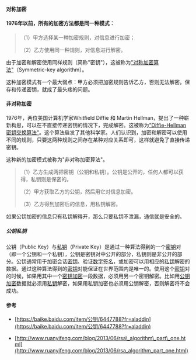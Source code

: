#### 对称加密

#### 1976年以前，所有的加密方法都是同一种模式：

> （1）甲方选择某一种加密规则，对信息进行加密；
>
> （2）乙方使用同一种规则，对信息进行解密。

由于加密和解密使用同样规则（简称"密钥"），这被称为["对称加密算法"](http://zh.wikipedia.org/zh-cn/对等加密)（Symmetric-key algorithm）。

这种加密模式有一个最大弱点：甲方必须把加密规则告诉乙方，否则无法解密。保存和传递密钥，就成了最头疼的问题。

#### 非对称加密

1976年，两位美国计算机学家Whitfield Diffie 和 Martin Hellman，提出了一种崭新构思，可以在不直接传递密钥的情况下，完成解密。这被称为["Diffie-Hellman密钥交换算法"](http://en.wikipedia.org/wiki/Diffie–Hellman_key_exchange)。这个算法启发了其他科学家。人们认识到，加密和解密可以使用不同的规则，只要这两种规则之间存在某种对应关系即可，这样就避免了直接传递密钥。

这种新的加密模式被称为"非对称加密算法"。

> （1）乙方生成两把密钥（公钥和私钥）。公钥是公开的，任何人都可以获得，私钥则是保密的。
>
> （2）甲方获取乙方的公钥，然后用它对信息加密。
>
> （3）乙方得到加密后的信息，用私钥解密。

如果公钥加密的信息只有私钥解得开，那么只要私钥不泄漏，通信就是安全的。

##### 公钥私钥

公钥（Public Key）与[私钥](https://baike.baidu.com/item/私钥)（Private Key）是通过一种算法得到的一个[密钥](https://baike.baidu.com/item/密钥)对（即一个公钥和一个私钥），公钥是密钥对中公开的部分，私钥则是非公开的部分。公钥通常用于加密会话[密钥](https://baike.baidu.com/item/密钥)、验证[数字签名](https://baike.baidu.com/item/数字签名)，或加密可以用相应的[私钥](https://baike.baidu.com/item/私钥)解密的数据。通过这种算法得到的[密钥](https://baike.baidu.com/item/密钥)对能保证在世界范围内是唯一的。使用这个[密钥](https://baike.baidu.com/item/密钥)对的时候，如果用其中一个[密钥加密](https://baike.baidu.com/item/密钥加密)一段数据，必须用另一个密钥解密。比如用[公钥加密](https://baike.baidu.com/item/公钥加密)数据就必须用[私钥](https://baike.baidu.com/item/私钥)解密，如果用私钥加密也必须用公钥解密，否则解密将不会成功。

#### 参考

* [https://baike.baidu.com/item/公钥/6447788?fr=aladdin](https://baike.baidu.com/item/公钥/6447788?fr=aladdin)

* [http://www.ruanyifeng.com/blog/2013/06/rsa\_algorithm\_part\_one.html](http://www.ruanyifeng.com/blog/2013/06/rsa_algorithm_part_one.html)



